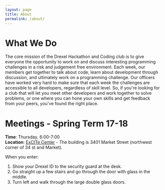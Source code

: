 ```yaml
---
layout: page
title: About
permalink: /about/
---
```


# What We Do

The core mission of the Drexel Hackathon and Coding club is to give everyone the
opportunity to work on and discuss interesting programming challenges in a risk
and judgement free environment. Each week, our members get together to talk
about code, learn about development through discussion, and ultimately work on
a programming challenge. Our officers have worked very hard to make sure that
each week the challenges are accessible to all developers, regardless of skill
level. So, if you're looking for a club that will let you meet other developers
and work together to solve problems, or one where you can hone your own skills
and get feedback from your peers, you've found the right place.

# Meetings - Spring Term 17-18
**Time**: Thursday, 6:00-7:00  
**Location**: [ExCITe Center](http://drexel.edu/excite/) -
    The building is 3401 Market Street (northwest corner of 34 st and Market).

When you enter:

1. Show your Drexel ID to the security guard at the desk.
2. Go straight up a few stairs and go through the door with glass in
    the middle.
3. Turn left and walk through the large double glass doors.
